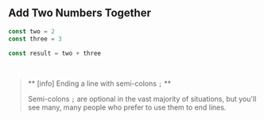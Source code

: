 ## Add Two Numbers Together

```js
const two = 2
const three = 3

const result = two + three
```

<br>

> ** [info] Ending a line with semi-colons `;` **
>
> Semi-colons `;` are optional in the vast
> majority of situations, but you'll see many,
> many people who prefer to use them to end lines.